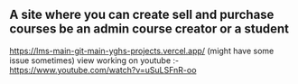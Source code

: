 ## A site where you can create sell and purchase courses be an admin course creator or a student 
https://lms-main-git-main-yghs-projects.vercel.app/ (might have some issue sometimes)
view working on youtube :- https://www.youtube.com/watch?v=uSuLSFnR-oo

